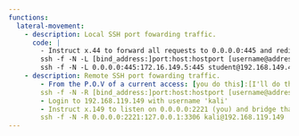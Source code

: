 ```yaml
---
functions:
  lateral-movement:
    - description: Local SSH port fowarding traffic.
      code: |
        - Instruct x.44 to forward all requests to 0.0.0.0:445 and redirect to 172.16.149.5:445
        ssh -f -N -L [bind_address:]port:host:hostport [username@address]
        ssh -f -N -L 0.0.0.0:445:172.16.149.5:445 student@192.168.149.44
    - description: Remote SSH port fowarding traffic.
        - From the P.O.V of a current access: [you do this]:[I'll do this]
        ssh -f -N -R [bind_address:]port:host:hostport [username@address]
        - Login to 192.168.119.149 with username 'kali'
        - Instruct x.149 to listen on 0.0.0.0:2221 (you) and bridge that port to access 127.0.0.1:3306 (me)
        ssh -f -N -R 0.0.0.0:2221:127.0.0.1:3306 kali@192.168.119.149
---
```

